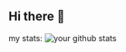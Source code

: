## Hi there 👋

<!--
**cy03071/cy03071** is a ✨ _special_ ✨ repository because its `README.md` (this file) appears on your GitHub profile.

Here are some ideas to get you started:

- 🌱 I’m currently learning nothing
- 🤔 I’m looking for help with money
- 💬 Ask me about :no
- 📫 How to reach me: no
- 😄 Pronouns: it
- ⚡ Fun fact: no
-->
my stats:
![your github stats](https://github-readme-stats.vercel.app/api?username=cy03071&show_icon=true&theme=tokyonight)
